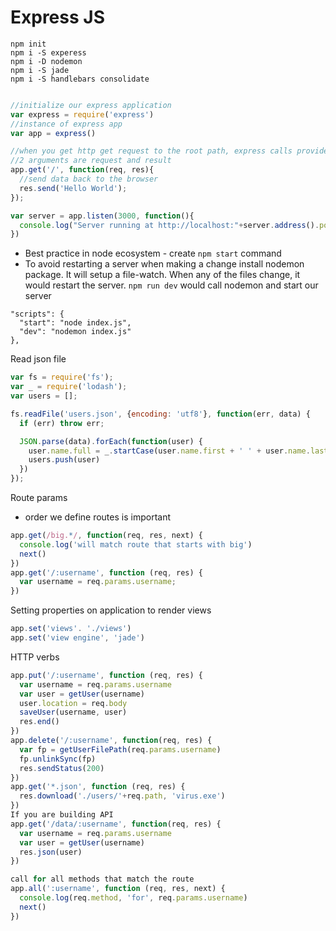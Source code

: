# Express JS

```
npm init
npm i -S experess
npm i -D nodemon
npm i -S jade
npm i -S handlebars consolidate


```

```js
//initialize our express application
var express = require('express')
//instance of express app
var app = express()

//when you get http get request to the root path, express calls provided function
//2 arguments are request and result
app.get('/', function(req, res){
  //send data back to the browser
  res.send('Hello World');
});

var server = app.listen(3000, function(){
  console.log("Server running at http://localhost:"+server.address().port)
})
```
- Best practice in node ecosystem - create `npm start` command
- To avoid restarting a server when making a change install nodemon package.
It will setup a file-watch. When any of the files change, it would restart the server.
`npm run dev` would call nodemon and start our server
```
"scripts": {
  "start": "node index.js",
  "dev": "nodemon index.js"
},
```

Read json file
```js
var fs = require('fs');
var _ = require('lodash');
var users = [];

fs.readFile('users.json', {encoding: 'utf8'}, function(err, data) {
  if (err) throw err;

  JSON.parse(data).forEach(function(user) {
    user.name.full = _.startCase(user.name.first + ' ' + user.name.last);
    users.push(user)
  })
});
```
Route params
- order we define routes is important
```js
app.get(/big.*/, function(req, res, next) {
  console.log('will match route that starts with big')
  next()
})
app.get('/:username', function (req, res) {
  var username = req.params.username;
})
```
Setting properties on application to render views
```js
app.set('views'. './views')
app.set('view engine', 'jade')
```
HTTP verbs
```js
app.put('/:username', function (req, res) {
  var username = req.params.username
  var user = getUser(username)
  user.location = req.body
  saveUser(username, user)
  res.end()
})
app.delete('/:username', function(req, res) {
  var fp = getUserFilePath(req.params.username)
  fp.unlinkSync(fp)
  res.sendStatus(200)
})
app.get('*.json', function (req, res) {
  res.download('./users/'+req.path, 'virus.exe')
})
If you are building API
app.get('/data/:username', function(req, res) {
  var username = req.params.username
  var user = getUser(username)
  res.json(user)
})

call for all methods that match the route
app.all(':username', function (req, res, next) {
  console.log(req.method, 'for', req.params.username)
  next()
})

```
